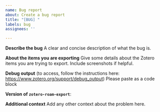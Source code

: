 ```yaml
---
name: Bug report
about: Create a bug report
title: "[BUG] "
labels: bug
assignees: ''

---
```


**Describe the bug**
A clear and concise description of what the bug is.

**About the items you are exporting**
Give some details about the Zotero items you are trying to export. Include screenshots if helpful.

**Debug output** (to access, follow the instructions here: https://www.zotero.org/support/debug_output)
Please paste as a code block

**Version of `zotero-roam-export`**: 

**Additional context**
Add any other context about the problem here.
